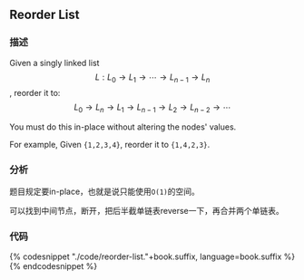## Reorder List


### 描述

Given a singly linked list $$L: L_0 \rightarrow L_1 \rightarrow \cdots \rightarrow L_{n-1} \rightarrow L_n$$,
reorder it to: $$L_0 \rightarrow L_n \rightarrow L_1 \rightarrow L_{n-1} \rightarrow L_2 \rightarrow L_{n-2} \rightarrow \cdots$$

You must do this in-place without altering the nodes' values.

For example,
Given `{1,2,3,4}`, reorder it to `{1,4,2,3}`.


### 分析

题目规定要in-place，也就是说只能使用`O(1)`的空间。

可以找到中间节点，断开，把后半截单链表reverse一下，再合并两个单链表。


### 代码

{% codesnippet "./code/reorder-list."+book.suffix, language=book.suffix %}{% endcodesnippet %}
